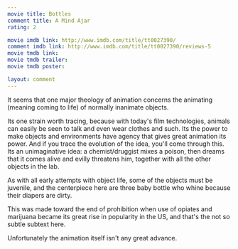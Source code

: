```yaml
---
movie title: Bottles
comment title: A Mind Ajar
rating: 2

movie imdb link: http://www.imdb.com/title/tt0027390/
comment imdb link: http://www.imdb.com/title/tt0027390/reviews-5
movie tmdb link: 
movie tmdb trailer: 
movie tmdb poster: 

layout: comment
---
```


It seems that one major theology of animation concerns the animating (meaning coming to life) of normally inanimate objects. 

Its one strain worth tracing, because with today's film technologies, animals can easily be seen to talk and even wear clothes and such. Its the power to make objects and environments have agency that gives great animation its power. And if you trace the evolution of the idea, you'll come through this. Its an unimaginative idea: a chemist/druggist mixes a poison, then dreams that it comes alive and evilly threatens him, together with all the other objects in the lab.

As with all early attempts with object life, some of the objects must be juvenile, and the centerpiece here are three baby bottle who whine because their diapers are dirty.

This was made toward the end of prohibition when use of opiates and marijuana became its great rise in popularity in the US, and that's the not so subtle subtext here.

Unfortunately the animation itself isn't any great advance.